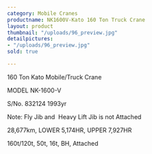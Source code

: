 ```yaml
---
category: Mobile Cranes
productname: NK1600V-Kato 160 Ton Truck Crane
layout: product
thumbnail: "/uploads/96_preview.jpg"
detailpictures:
- "/uploads/96_preview.jpg"
sold: true

---
```

160 Ton Kato Mobile/Truck Crane

MODEL&nbsp;NK-1600-V&nbsp;&nbsp;

S/No. 832124&nbsp;1993yr

Note: Fly Jib and &nbsp;Heavy Lift Jib is not Attached

28,677km, LOWER 5,174HR, UPPER 7,927HR

160t/120t, 50t, 16t, BH, Attached